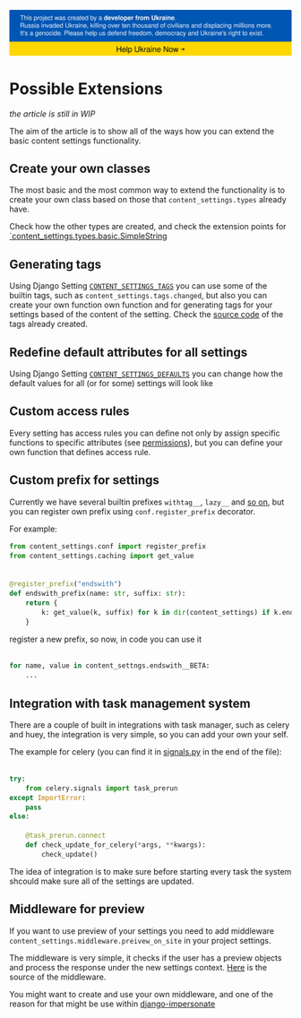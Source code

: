 [![Stand With Ukraine](https://raw.githubusercontent.com/vshymanskyy/StandWithUkraine/main/banner-direct-single.svg)](https://stand-with-ukraine.pp.ua)

# Possible Extensions

*the article is still in WIP*

The aim of the article is to show all of the ways how you can extend the basic content settings functionality.

## Create your own classes

The most basic and the most common way to extend the functionality is to create your own class based on those that `content_settings.types` already have.

Check how the other types are created, and check the extension points for [`content_settings.types.basic.SimpleString](source.md#class-simplestringbasesettingsource)

## Generating tags

Using Django Setting [`CONTENT_SETTINGS_TAGS`](settings.md#content_settings_tags) you can use some of the builtin tags, such as `content_settings.tags.changed`, but also you can create your own function own function and for generating tags for your settings based of the content of the setting. Check the [source code](source.md#tags) of the tags already created.

## Redefine default attributes for all settings

Using Django Setting [`CONTENT_SETTINGS_DEFAULTS`](settings.md#content_settings_defaults) you can change how the default values for all (or for some) settings will look like

## Custom access rules

Every setting has access rules you can define not only by assign specific functions to specific attributes (see [permissions](permissions.md)), but you can define your own function that defines access rule.

## Custom prefix for settings

Currently we have several builtin prefixes `withtag__`, `lazy__` and [so on](access.md#prefix), but you can register own prefix using `conf.register_prefix` decorator.

For example:

```python
from content_settings.conf import register_prefix
from content_settings.caching import get_value


@register_prefix("endswith")
def endswith_prefix(name: str, suffix: str):
    return {
        k: get_value(k, suffix) for k in dir(content_settings) if k.endswith(name)
    }

```

register a new prefix, so now, in code you can use it

```python

for name, value in content_settngs.endswith__BETA:
    ...
```

## Integration with task management system

There are a couple of built in integrations with task manager, such as celery and huey, the integration is very simple, so you can add your own your self.

The example for celery (you can find it in [signals.py](https://github.com/occipital/django-content-settings/blob/master/content_settings/signals.py) in the end of the file):

```python

try:
    from celery.signals import task_prerun
except ImportError:
    pass
else:

    @task_prerun.connect
    def check_update_for_celery(*args, **kwargs):
        check_update()

```

The idea of integration is to make sure before starting every task the system shcould make sure all of the settings are updated.

## Middleware for preview

If you want to use preview of your settings you need to add middleware `content_settings.middleware.preivew_on_site` in your project settings.

The middleware is very simple, it checks if the user has a preview objects and process the response under the new settings context. [Here](https://github.com/occipital/django-content-settings/blob/master/content_settings/middlewares.py) is the source of the middleware.

You might want to create and use your own middleware, and one of the reason for that might be use within [django-impersonate](https://pypi.org/project/django-impersonate/)